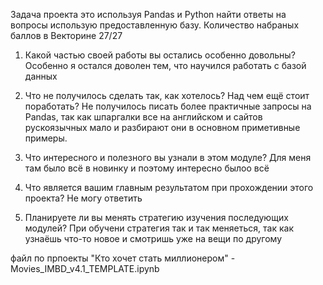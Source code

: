 
Задача проекта это используя Pandas и Python найти ответы на вопросы использую предоставленную базу.
Количество набраных баллов в Векторине 27/27

1. Какой частью своей работы вы остались особенно довольны?
Особенно я остался доволен тем, что  научился работать с базой данных

2. Что не получилось сделать так, как хотелось? Над чем ещё стоит поработать?
Не получилось писать более практичные запросы на Pandas, так как шпаргалки все на английском и сайтов рускоязычных мало и разбирают они в основном приметивные примеры.

3. Что интересного и полезного вы узнали в этом модуле?
Для меня там было всё в новинку и поэтому интересно былоо всё

4. Что является вашим главным результатом при прохождении этого проекта?
Не могу ответить

5. Планируете ли вы менять стратегию изучения последующих модулей?
При обучени стратегия так и так меняеться, так как узнаёшь что-то новое и смотришь уже на вещи по другому

файл по прпоекты "Кто хочет стать миллионером" - Movies_IMBD_v4.1_TEMPLATE.ipynb
